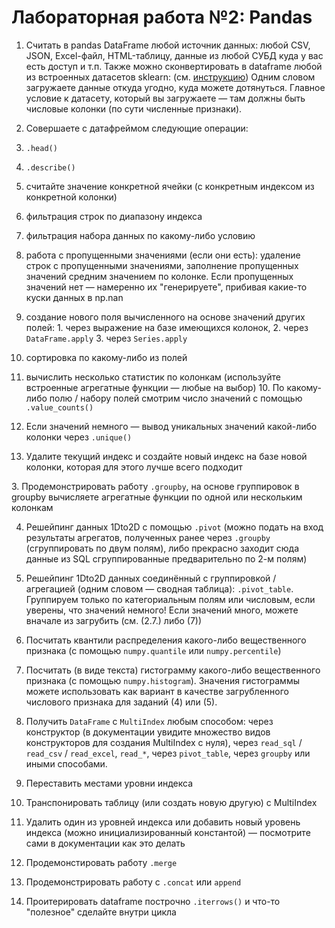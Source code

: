 # Лабораторная работа №2: Pandas

1. Считать в pandas DataFrame любой источник данных: любой CSV, JSON, Excel-файл, HTML-таблицу, данные из любой СУБД куда у вас есть доступ и т.п.
Также можно сконвертировать в dataframe любой из встроенных датасетов sklearn: (см. [инструкцию](https://stackoverflow.com/questions/38105539/how-to-convert-a-scikit-learn-dataset-to-a-pandas-dataset))
Одним словом загружаете данные откуда угодно, куда можете дотянуться.
Главное условие к датасету, который вы загружаете — там должны быть числовые колонки (по сути численные признаки).

2. Совершаете с датафреймом следующие операции:
  1. `.head()`
  2. `.describe()`
  3. считайте значение конкретной ячейки (с конкретным индексом из конкретной колонки)
  4. фильтрация строк по диапазону индекса
  5. фильтрация набора данных по какому-либо условию
  6. работа с пропущенными значениями (если они есть): удаление строк с пропущенными значениями, заполнение пропущенных значений средним значением по колонке. Если пропущенных значений нет — намеренно их "генерируете", прибивая какие-то куски данных в np.nan
  7. создание нового поля вычисленного на основе значений других полей:
    1. через выражение на базе имеющихся колонок,
    2. через `DataFrame.apply`
    3. через `Series.apply`
  8. сортировка по какому-либо из полей
  9. вычислить несколько статистик по колонкам (используйте встроенные агрегатные функции — любые на выбор)
  10. По какому-либо полю / набору полей смотрим число значений с помощью `.value_counts()`
  11. Если значений немного — вывод уникальных значений какой-либо колонки через `.unique()`
  12. Удалите текущий индекс и создайте новый индекс на базе новой колонки, которая для этого лучше всего подходит

3. Продемонстрировать работу `.groupby`, на основе группировок в groupby вычисляете агрегатные функции по одной или нескольким колонкам

4. Решейпинг данных 1Dto2D с помощью `.pivot` (можно подать на вход результаты агрегатов, полученных ранее через `.groupby` (сгруппировать по двум полям), либо прекрасно заходит сюда данные из SQL сгруппированные предварительно по 2-м полям) 

5. Решейпинг 1Dto2D данных соединённый с группировкой / агрегацией (одним словом — сводная таблица): `.pivot_table`. Группируем только по категориальным полям или числовым, если уверены, что значений немного! Если значений много, можете вначале из загрубить (см. (2.7.) либо (7)) 

6. Посчитать квантили распределения какого-либо вещественного признака (с помощью `numpy.quantile` или `numpy.percentile`) 

7. Посчитать (в виде текста) гистограмму какого-либо вещественного признака (с помощью `numpy.histogram`). Значения гистограммы можете использовать как вариант в качестве загрубленного числового признака для заданий (4) или (5).

8. Получить `DataFrame` с `MultiIndex` любым способом: через конструктор (в документации увидите множество видов конструкторов для создания MultiIndex с нуля), через `read_sql` / `read_csv` / `read_excel`, `read_*`, через `pivot_table`, через `groupby` или иными способами.
  1. Переставить местами уровни индекса
  2. Транспонировать таблицу (или создать новую другую) с MultiIndex
  3. Удалить один из уровней индекса или добавить новый уровень индекса (можно инициализированный константой) — посмотрите сами в документации как это делать

9. Продемонстировать работу `.merge`
10. Продемонстрировать работу с `.concat` или `append`
11. Проитерировать dataframe построчно `.iterrows()` и что-то "полезное" сделайте внутри цикла
